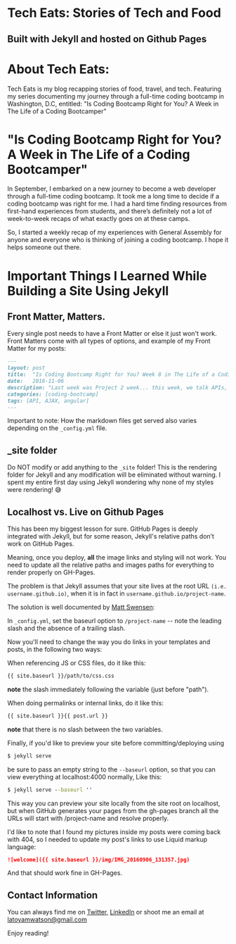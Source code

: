 # Tech Eats: Stories of Tech and Food
## Built with Jekyll and hosted on Github Pages

# About Tech Eats:

Tech Eats is my blog recapping stories of food, travel, and tech. Featuring my series documenting my journey through a full-time coding bootcamp in Washington, D.C, entitled: "Is Coding Bootcamp Right for You? A Week in The Life of a Coding Bootcamper"

# "Is Coding Bootcamp Right for You? A Week in The Life of a Coding Bootcamper"

In September, I embarked on a new journey to become a web developer through a full-time coding bootcamp. It took me a long time to decide if a coding bootcamp was right for me. I had a hard time finding resources from first-hand experiences from students, and there’s definitely not a lot of week-to-week recaps of what exactly goes on at these camps.

So, I started a weekly recap of my experiences with General Assembly for anyone and everyone who is thinking of joining a coding bootcamp. I hope it helps someone out there.

# Important Things I Learned While Building a Site Using Jekyll

## Front Matter, Matters.

Every single post needs to have a Front Matter or else it just won't work. Front Matters come with all types of options, and example of my Front Matter for my posts:

```md
---
layout: post
title:  "Is Coding Bootcamp Right for You? Week 8 in The Life of a Coding Bootcamper"
date:   2016-11-06
description: "Last week was Project 2 week... this week, we talk APIs, AJAX, Building our own API, Firebase and the introduction to Project 3. Let's go!"
categories: [coding-bootcamp]
tags: [API, AJAX, angular]
---
```

Important to note: How the markdown files get served also varies depending on the ```_config.yml``` file.

## _site folder

Do NOT modify or add anything to the ```_site``` folder! This is the rendering folder for Jekyll and any modification will be eliminated without warning. I spent my entire first day using Jekyll wondering why none of my styles were rendering! 😅

## Localhost vs. Live on Github Pages

This has been my biggest lesson for sure. GitHub Pages is deeply integrated with Jekyll, but for some reason, Jekyll's relative paths don’t work on GitHub Pages.

Meaning, once you deploy, **all** the image links and styling will not work. You need to update all the relative paths and images paths for everything to render properly on GH-Pages.

The problem is that Jekyll assumes that your site lives at the root URL ```(i.e. username.github.io)```, when it is in fact in ```username.github.io/project-name```.

The solution is well documented by [Matt Swensen](https://github.com/jekyll/jekyll/issues/332#issuecomment-18952908):

In ```_config.yml```, set the baseurl option to ```/project-name``` -- note the leading slash and the absence of a trailing slash.

Now you'll need to change the way you do links in your templates and posts, in the following two ways:

When referencing JS or CSS files, do it like this:

```html
{{ site.baseurl }}/path/to/css.css
```
**note** the slash immediately following the variable (just before "path").

When doing permalinks or internal links, do it like this:

```html
{{ site.baseurl }}{{ post.url }}
```

**note** that there is no slash between the two variables.

Finally, if you'd like to preview your site before committing/deploying using

 ```cmd
 $ jekyll serve
 ```
 be sure to pass an empty string to the ```--baseurl``` option, so that you can view everything at localhost:4000 normally, Like this:

```cmd
$ jekyll serve --baseurl ''
```

This way you can preview your site locally from the site root on localhost, but when GitHub generates your pages from the gh-pages branch all the URLs will start with /project-name and resolve properly.

I'd like to note that I found my pictures inside my posts were coming back with 404, so I needed to update my post's links to use Liquid markup language:

```md
![welcome]({{ site.baseurl }}/img/IMG_20160906_131357.jpg)
```
And that should work fine in GH-Pages.

## Contact Information

You can always find me on [Twitter](https://twitter.com/lmwatsonn), [LinkedIn](https://www.linkedin.com/in/watsonlm) or shoot me an email at latoyamwatson@gmail.com

Enjoy reading!
